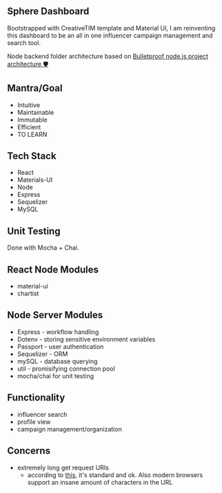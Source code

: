 ## Sphere Dashboard

Bootstrapped with CreativeTIM template and Material UI, I am reinventing this dashboard to be an all in one influencer campaign management and search tool.

Node backend folder architecture based on [Bulletproof node.js project architecture 🛡️](https://softwareontheroad.com/ideal-nodejs-project-structure/?utm_source=reddit&utm_medium=subreddit)

## Mantra/Goal

* Intuitive
* Maintainable
* Immutable
* Efficient
* TO LEARN

## Tech Stack
* React
* Materials-UI
* Node
* Express
* Sequelizer
* MySQL

## Unit Testing
Done with Mocha + Chai.

## React Node Modules
* material-ui
* chartist

## Node Server Modules

* Express - workflow handling
* Dotenv - storing sensitive environment variables
* Passport - user authentication
* Sequelizer - ORM
* mySQL - database querying
* util - promisifying connection pool
* mocha/chai for unit testing

## Functionality 

* influencer search
* profile view
* campaign management/organization

## Concerns
* extremely long get request URIs
  * according to [this](https://stackoverflow.com/questions/49893776/how-to-send-a-huge-parameter-list-to-a-get-request), it's standard and ok. Also modern browsers support an insane amount of characters in the URL